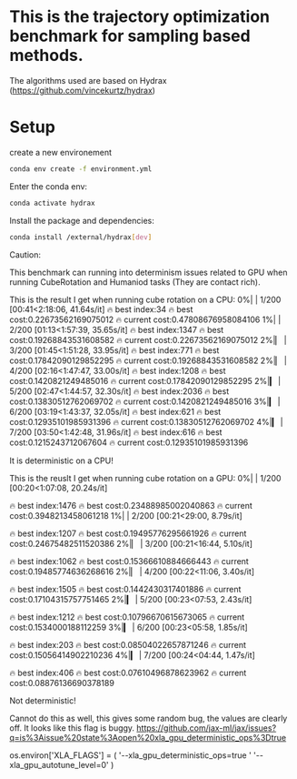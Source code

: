 # This is the trajectory optimization benchmark for sampling based methods. 
The algorithms used are based on Hydrax (https://github.com/vincekurtz/hydrax)

# Setup

create a new environement 
```bash
conda env create -f environment.yml
```

Enter the conda env:

```bash
conda activate hydrax
```


Install the package and dependencies:

```bash
conda install /external/hydrax[dev]
```

Caution:

This benchmark can running into determinism issues related to GPU when running CubeRotation and Humaniod tasks (They are contact rich).

This is the result I get when running cube rotation on a CPU:
  0%|          | 1/200 [00:41<2:18:06, 41.64s/it]
🔥 best index:34 
🔥 best cost:0.22673562169075012 
🔥 current cost:0.47808676958084106 
  1%|          | 2/200 [01:13<1:57:39, 35.65s/it]
🔥 best index:1347 
🔥 best cost:0.19268843531608582 
🔥 current cost:0.22673562169075012 
  2%|▏         | 3/200 [01:45<1:51:28, 33.95s/it]
🔥 best index:771 
🔥 best cost:0.17842090129852295 
🔥 current cost:0.19268843531608582 
  2%|▏         | 4/200 [02:16<1:47:47, 33.00s/it]
🔥 best index:1208 
🔥 best cost:0.1420821249485016 
🔥 current cost:0.17842090129852295 
  2%|▎         | 5/200 [02:47<1:44:57, 32.30s/it]
🔥 best index:2036 
🔥 best cost:0.13830512762069702 
🔥 current cost:0.1420821249485016 
  3%|▎         | 6/200 [03:19<1:43:37, 32.05s/it]
🔥 best index:621 
🔥 best cost:0.12935101985931396 
🔥 current cost:0.13830512762069702 
  4%|▎         | 7/200 [03:50<1:42:48, 31.96s/it]
🔥 best index:616 
🔥 best cost:0.1215243712067604 
🔥 current cost:0.12935101985931396 

It is deterministic on a CPU!

This is the reuslt I get when running cube rotation on a GPU:
  0%|          | 1/200 [00:20<1:07:08, 20.24s/it]



🔥 best index:1476 
🔥 best cost:0.23488985002040863 
🔥 current cost:0.3948213458061218 
  1%|          | 2/200 [00:21<29:00,  8.79s/it]  



🔥 best index:1207 
🔥 best cost:0.19495776295661926 
🔥 current cost:0.24675482511520386 
  2%|▏         | 3/200 [00:21<16:44,  5.10s/it]



🔥 best index:1062 
🔥 best cost:0.15366610884666443 
🔥 current cost:0.19485774636268616 
  2%|▏         | 4/200 [00:22<11:06,  3.40s/it]



🔥 best index:1505 
🔥 best cost:0.1442430317401886 
🔥 current cost:0.17104315757751465 
  2%|▎         | 5/200 [00:23<07:53,  2.43s/it]



🔥 best index:1212 
🔥 best cost:0.10796670615673065 
🔥 current cost:0.1534000188112259 
  3%|▎         | 6/200 [00:23<05:58,  1.85s/it]



🔥 best index:203 
🔥 best cost:0.08504022657871246 
🔥 current cost:0.15056414902210236 
  4%|▎         | 7/200 [00:24<04:44,  1.47s/it]



🔥 best index:406 
🔥 best cost:0.07610496878623962 
🔥 current cost:0.08876136690378189 

Not deterministic!

Cannot do this as well, this gives some random bug, the values are clearly off.
It looks like this flag is buggy. https://github.com/jax-ml/jax/issues?q=is%3Aissue%20state%3Aopen%20xla_gpu_deterministic_ops%3Dtrue

os.environ['XLA_FLAGS'] = (
    '--xla_gpu_deterministic_ops=true '
    '--xla_gpu_autotune_level=0' 
)

